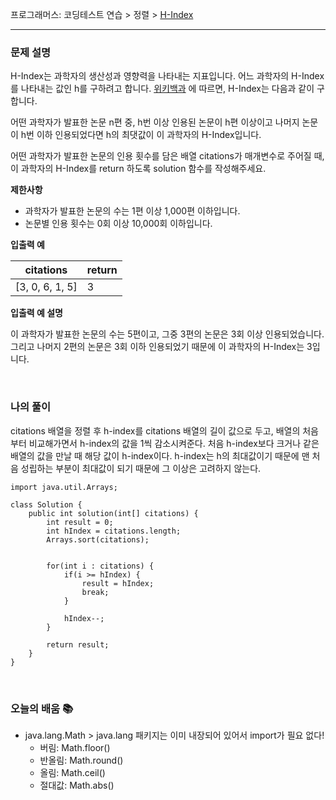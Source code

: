 프로그래머스: 코딩테스트 연습 > 정렬 > [H-Index](https://programmers.co.kr/learn/courses/30/lessons/42747)

---

### **문제 설명**

H-Index는 과학자의 생산성과 영향력을 나타내는 지표입니다. 어느 과학자의 H-Index를 나타내는 값인 h를 구하려고 합니다. [위키백과](https://programmers.co.kr/learn/courses/30/lessons/42747?language=java#fn1) 에 따르면, H-Index는 다음과 같이 구합니다.

어떤 과학자가 발표한 논문 n편 중, h번 이상 인용된 논문이 h편 이상이고 나머지 논문이 h번 이하 인용되었다면 h의 최댓값이 이 과학자의 H-Index입니다.

어떤 과학자가 발표한 논문의 인용 횟수를 담은 배열 citations가 매개변수로 주어질 때, 이 과학자의 H-Index를 return 하도록 solution 함수를 작성해주세요.

**제한사항**

-   과학자가 발표한 논문의 수는 1편 이상 1,000편 이하입니다.
-   논문별 인용 횟수는 0회 이상 10,000회 이하입니다.

**입출력 예**

| **citations** | **return** |
| --- | --- |
| \[3, 0, 6, 1, 5\] | 3 |

**입출력 예 설명**

이 과학자가 발표한 논문의 수는 5편이고, 그중 3편의 논문은 3회 이상 인용되었습니다. 그리고 나머지 2편의 논문은 3회 이하 인용되었기 때문에 이 과학자의 H-Index는 3입니다.

<br/>

### **나의 풀이**

citations 배열을 정렬 후 h-index를 citations 배열의 길이 값으로 두고, 배열의 처음부터 비교해가면서 h-index의 값을 1씩 감소시켜준다. 처음 h-index보다 크거나 같은 배열의 값을 만날 때 해당 값이 h-index이다.
h-index는 h의 최대값이기 때문에 맨 처음 성립하는 부분이 최대값이 되기 때문에 그 이상은 고려하지 않는다.

```
import java.util.Arrays;

class Solution {
    public int solution(int[] citations) {
        int result = 0;
        int hIndex = citations.length;
        Arrays.sort(citations);
        
        
        for(int i : citations) {
            if(i >= hIndex) {
                result = hIndex;
                break;
            }
            
            hIndex--;
        }
        
        return result;
    }
}
```

<br/>

### **오늘의 배움 📚**

-   java.lang.Math > java.lang 패키지는 이미 내장되어 있어서 import가 필요 없다!
    -   버림: Math.floor()
    -   반올림: Math.round()
    -   올림: Math.ceil()
    -   절대값: Math.abs()
